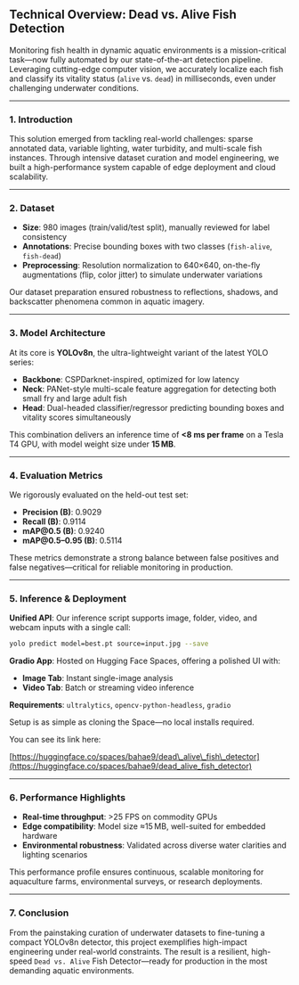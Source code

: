## Technical Overview: Dead vs. Alive Fish Detection

Monitoring fish health in dynamic aquatic environments is a mission-critical task—now fully automated by our state-of-the-art detection pipeline. Leveraging cutting-edge computer vision, we accurately localize each fish and classify its vitality status (`alive` vs. `dead`) in milliseconds, even under challenging underwater conditions.

---

### 1. Introduction

This solution emerged from tackling real-world challenges: sparse annotated data, variable lighting, water turbidity, and multi-scale fish instances. Through intensive dataset curation and model engineering, we built a high-performance system capable of edge deployment and cloud scalability.

---

### 2. Dataset

* **Size**: 980 images (train/valid/test split), manually reviewed for label consistency
* **Annotations**: Precise bounding boxes with two classes (`fish-alive`, `fish-dead`)
* **Preprocessing**: Resolution normalization to 640×640, on-the-fly augmentations (flip, color jitter) to simulate underwater variations

Our dataset preparation ensured robustness to reflections, shadows, and backscatter phenomena common in aquatic imagery.

---

### 3. Model Architecture

At its core is **YOLOv8n**, the ultra-lightweight variant of the latest YOLO series:

* **Backbone**: CSPDarknet-inspired, optimized for low latency
* **Neck**: PANet-style multi-scale feature aggregation for detecting both small fry and large adult fish
* **Head**: Dual-headed classifier/regressor predicting bounding boxes and vitality scores simultaneously

This combination delivers an inference time of **<8 ms per frame** on a Tesla T4 GPU, with model weight size under **15 MB**.

---

### 4. Evaluation Metrics

We rigorously evaluated on the held-out test set:

* **Precision (B)**: 0.9029
* **Recall (B)**: 0.9114
* **mAP\@0.5 (B)**: 0.9240
* **mAP\@0.5–0.95 (B)**: 0.5114

These metrics demonstrate a strong balance between false positives and false negatives—critical for reliable monitoring in production.

---

### 5. Inference & Deployment

**Unified API**: Our inference script supports image, folder, video, and webcam inputs with a single call:

```bash
yolo predict model=best.pt source=input.jpg --save
```

**Gradio App**: Hosted on Hugging Face Spaces, offering a polished UI with:

* **Image Tab**: Instant single-image analysis
* **Video Tab**: Batch or streaming video inference

**Requirements**: `ultralytics`, `opencv-python-headless`, `gradio`

Setup is as simple as cloning the Space—no local installs required.

You can see its link here:

[https://huggingface.co/spaces/bahae9/dead\_alive\_fish\_detector](https://huggingface.co/spaces/bahae9/dead_alive_fish_detector)

---

### 6. Performance Highlights

* **Real-time throughput**: >25 FPS on commodity GPUs
* **Edge compatibility**: Model size ≈15 MB, well-suited for embedded hardware
* **Environmental robustness**: Validated across diverse water clarities and lighting scenarios

This performance profile ensures continuous, scalable monitoring for aquaculture farms, environmental surveys, or research deployments.

---

### 7. Conclusion

From the painstaking curation of underwater datasets to fine-tuning a compact YOLOv8n detector, this project exemplifies high-impact engineering under real-world constraints. The result is a resilient, high-speed `Dead vs. Alive` Fish Detector—ready for production in the most demanding aquatic environments.
